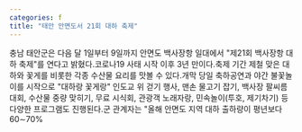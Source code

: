 ```yaml
---
categories: f
title: "태안 안면도서 21회 대하 축제"
---
```

충남 태안군은 다음 달 1일부터 9일까지 안면도 백사장항 일대에서 "제21회 백사장항 대하 축제"를 연다고 밝혔다.코로나19 사태 시작 이후 3년 만이다.축제 기간 제철 맞은 대하와 꽃게를 비롯한 각종 수산물 요리를 맛볼 수 있다.개막 당일 축하공연과 야간 불꽃놀이를 시작으로 "대하랑 꽃게랑" 인도교 위 걷기 행사, 맨손 물고기 잡기, 백사장 팔씨름 대회, 수산물 중량 맞히기, 무료 시식회, 관광객 노래자랑, 민속놀이(투호, 제기차기) 등 다양한 프로그램도 진행된다.군 관계자는 "올해 안면도 지역 대하 출하량이 평년보다 60∼70%
